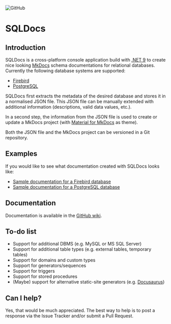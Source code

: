 ![GitHub](https://img.shields.io/github/license/openpotato/sqldocs)

# SQLDocs

## Introduction

SQLDocs is a cross-platform console application build with [.NET 9](https://dotnet.microsoft.com/) to create nice looking [MkDocs](https://www.mkdocs.org/) schema documentations for relational databases. Currently the following database systems are supported:

+ [Firebird](https://firebirdsql.org/)
+ [PostgreSQL](https://www.postgresql.org/)

SQLDocs first extracts the metadata of the desired database and stores it in a normalised JSON file. This JSON file can be manually extended with additional information (descriptions, valid data values, etc.). 

In a second step, the information from the JSON file is used to create or update a MkDocs project (with [Material for MkDocs](https://squidfunk.github.io/mkdocs-material/) as theme).

Both the JSON file and the MkDocs project can be versioned in a Git repository.

## Examples

If you would like to see what documentation created with SQLDocs looks like:

+ [Sample documentation for a Firebird database](https://openpotato.github.io/sqldocs.sample/firebird)
+ [Sample documentation for a PostgreSQL database](https://openpotato.github.io/sqldocs.sample/postgres)

## Documentation

Documentation is available in the [GitHub wiki](https://github.com/openpotato/sqldocs/wiki).

## To-do list

+ Support for additional DBMS (e.g. MySQL or MS SQL Server)
+ Support for additional table types (e.g. external tables, temporary tables)
+ Support for domains and custom types
+ Support for generators/sequences
+ Support for triggers
+ Support for stored procedures
+ (Maybe) support for alternative static-site generators (e.g. [Docusaurus](https://docusaurus.io/))

## Can I help?

Yes, that would be much appreciated. The best way to help is to post a response via the Issue Tracker and/or submit a Pull Request.

